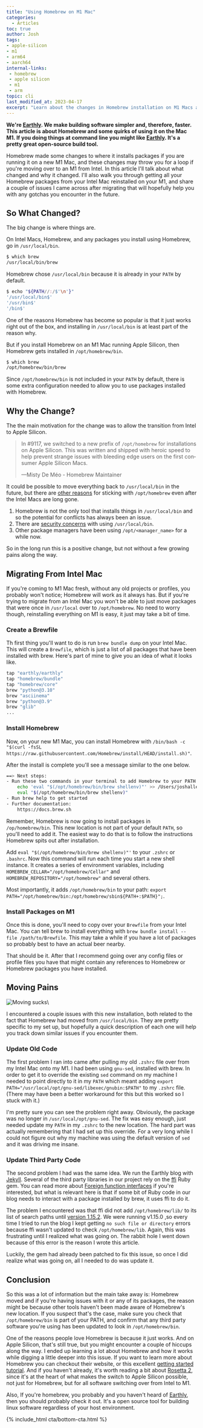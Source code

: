 ```yaml
---
title: "Using Homebrew on M1 Mac"
categories:
  - Articles
toc: true
author: Josh
tags:
- apple-silicon
- m1
- arm64
- aarch64
internal-links:
 - homebrew
 - apple silicon
 - m1
 - arm
topic: cli
last_modified_at: 2023-04-17
excerpt: "Learn about the changes in Homebrew installation on M1 Macs and how to migrate your packages from an Intel Mac. Discover the reasons behind the change and the potential issues you may encounter. Plus, get insights into updating old and third-party code to ensure smooth operation."
---
```

**We're [Earthly](https://earthly.dev/). We make building software simpler and, therefore, faster. This article is about Homebrew and some quirks of using it on the Mac M1. If you doing things at command line you might like [Earthly](https://earthly.dev/). It's a pretty great open-source build tool.**

Homebrew made some changes to where it installs packages if you are running it on a new M1 Mac, and these changes may throw you for a loop if you're moving over to an M1 from Intel. In this article I'll talk about what changed and why it changed. I'll also walk you through getting all your Homebrew packages from your Intel Mac reinstalled on your M1, and share a couple of issues I came across after migrating that will hopefully help you with any gotchas you encounter in the future.

## So What Changed?

The big change is where things are.

On Intel Macs, Homebrew, and any packages you install using Homebrew, go in `/usr/local/bin`.

<div class="narrow-code">

~~~{.bash caption=">_ Intel"}
$ which brew
/usr/local/bin/brew
~~~

</code>

Homebrew chose `/usr/local/bin` because it is already in your `PATH` by default.

~~~{.bash caption=">_ Intel"}
$ echo "${PATH//:/$'\n'}"
'/usr/local/bin$'
'/usr/bin$'
'/bin$'
~~~

One of the reasons Homebrew has become so popular is that it just works right out of the box, and installing in `/usr/local/bin` is at least part of the reason why.

But if you install Homebrew on an M1 Mac running Apple Silicon, then Homebrew gets installed in `/opt/homebrew/bin`.

~~~{.bash caption=">_M1"}
$ which brew
/opt/homebrew/bin/brew
~~~

Since `/opt/homebrew/bin` is not included in your `PATH` by default, there is some extra configuration needed to allow you to use packages installed with Homebrew.

## Why the Change?

The the main motivation for the change was to allow the transition from Intel to Apple Silicon.

<blockquote class="twitter-tweet"><p lang="en" dir="ltr">In #9117, we switched to a new prefix of <code>/opt/homebrew</code> for installations on Apple Silicon. This was written and shipped with heroic speed to help prevent strange issues with bleeding edge users on the first consumer Apple Silicon Macs.</p>&mdash;Misty De Méo - Homebrew Maintainer </blockquote>

It could be possible to move everything back to `/usr/local/bin` in the future, but there are [other reasons](https://github.com/Homebrew/brew/issues/9177) for sticking with `/opt/homebrew` even after the Intel Macs are long gone.

1. Homebrew is not the only tool that installs things in `/usr/local/bin` and so the potential for conflicts has always been an issue.
2. There are [security concerns](https://applehelpwriter.com/2018/03/21/how-homebrew-invites-users-to-get-pwned/) with using `/usr/local/bin`.
3. Other package managers have been using `/opt/<manager_name>` for a while now.

So in the long run this is a positive change, but not without a few growing pains along the way.

## Migrating From Intel Mac

If you're coming to M1 Mac fresh, without any old projects or profiles, you probably won't notice; Homebrew will work as it always has. But if you're trying to migrate from an Intel Mac you won't be able to just move packages that were once in `/usr/local` over to `/opt/homebrew`. No need to worry though, reinstalling everything on M1 is easy, it just may take a bit of time.

### Create a Brewfile

Th first thing you'll want to do is run `brew bundle dump` on your Intel Mac. This will create a `Brewfile`, which is just a list of all packages that have been installed with brew. Here's part of mine to give you an idea of what it looks like.

~~~{.bash caption=">_"}
tap "earthly/earthly"
tap "homebrew/bundle"
tap "homebrew/core"
brew "python@3.10"
brew "asciinema"
brew "python@3.9"
brew "glib"
...
~~~

### Install Homebrew

Now, on your new M1 Mac, you can install Homebrew with `/bin/bash -c "$(curl -fsSL https://raw.githubusercontent.com/Homebrew/install/HEAD/install.sh)"`.

After the install is complete you'll see a message similar to the one below.

~~~{.bash caption=">_"}
==> Next steps:
- Run these two commands in your terminal to add Homebrew to your PATH:
    echo 'eval "$(/opt/homebrew/bin/brew shellenv)"' >> /Users/joshalletto/.zprofile
    eval "$(/opt/homebrew/bin/brew shellenv)"
- Run brew help to get started
- Further documentation:
    https://docs.brew.sh
~~~

Remember, Homebrew is now going to install packages in `/op/homebrew/bin`. This new location is not part of your default `PATH`, so you'll need to add it. The easiest way to do that is to follow the instructions Homebrew spits out after installation.

Add `eval "$(/opt/homebrew/bin/brew shellenv)"'` to your `.zshrc` or `.bashrc`. Now this command will run each time you start a new shell instance. It creates a series of environment variables, including `HOMEBREW_CELLAR="/opt/homebrew/Cellar"` and `HOMEBREW_REPOSITORY="/opt/homebrew"` and several others.

Most importantly, it adds `/opt/homebrew/bin` to your path: `export PATH="/opt/homebrew/bin:/opt/homebrew/sbin${PATH+:$PATH}";`.

### Install Packages on M1

Once this is done, you'll need to copy over your `Brewfile` from your Intel Mac. You can tell brew to install everything with `brew bundle install --file /path/to/Brewfile`. This may take a while if you have a lot of packages so probably best to have an actual beer nearby.

That should be it. After that I recommend going over any config files or profile files you have that might contain any references to Homebrew or Homebrew packages you have installed.

## Moving Pains

![Moving sucks]({{site.images}}{{page.slug}}/moving.jpg)\

I encountered a couple issues with this new installation, both related to the fact that Homebrew had moved from `/usr/local/bin`. They are pretty specific to my set up, but hopefully a quick description of each one will help you track down similar issues if you encounter them.

### Update Old Code

The first problem I ran into came after pulling my old `.zshrc` file over from my Intel Mac onto my M1. I had been using `gnu-sed`, installed with brew. In order to get it to override the existing `sed` command on my machine I needed to point directly to it in my `PATH` which meant adding `export  PATH="/usr/local/opt/gnu-sed/libexec/gnubin:$PATH"` to my `.zshrc` file. (There may have been a better workaround for this but this worked so I stuck with it.)

I'm pretty sure you can see the problem right away. Obviously, the package was no longer in `/usr/local/opt/gnu-sed`. The fix was easy enough, just needed update my `PATH` in my `.zshrc` to the new location. The hard part was actually remembering that I had set up this override. For a very long while I could not figure out why my machine was using the default version of `sed` and it was driving me insane.

### Update Third Party Code

The second problem I had was the same idea. We run the Earthly blog with [Jekyll](https://jekyllrb.com/). Several of the third party libraries in our project rely on the [ffi](https://github.com/ffi/ffi/) Ruby gem. You can read more about [Foreign function interfaces](https://en.wikipedia.org/wiki/Foreign_function_interface) if you're interested, but what is relevant here is that if some bit of Ruby code in our blog needs to interact with a package installed by brew, it uses ffi to do it.

The problem I encountered was that ffi did not add `/opt/homebrew/lib/` to its list of search paths until [version 1.15.2](https://github.com/ffi/ffi/blob/master/CHANGELOG.md#1152--2021-06-16). We were running v1.15.0 ,so every time I tried to run the blog I kept getting `no such file or directory` errors because ffi wasn't updated to check `/opt/homebrew/lib`. Again, this was frustrating until I realized what was going on. The rabbit hole I went down because of this error is the reason I wrote this article.

Luckily, the gem had already been patched to fix this issue, so once I did realize what was going on, all I needed to do was update it.

## Conclusion

So this was a lot of information but the main take away is: Homebrew moved and if you're having issues with it or any of its packages, the reason might be because other tools haven't been made aware of Homebrew's new location. If you suspect that's the case, make sure you check that `/opt/homebrew/bin` is part of your PATH, and confirm that any third party software you're using has been updated to look in `/opt/homebrew/bin`.

One of the reasons people love Homebrew is because it just works. And on Apple Silicon, that's still true, but you might encounter a couple of hiccups along the way. I ended up learning a lot about Homebrew and how it works while digging a little deeper into this issue. If you want to learn more about Homebrew you can checkout their website, or this excellent [getting started tutorial](https://mac.install.guide/homebrew/3.html). And if you haven't already, it's worth reading a bit about [Rosetta 2](https://screenrant.com/apple-rosetta-2-explained/), since it's at the heart of what makes the switch to Apple Silicon possible, not just for Homebrew, but for all software switching over from Intel to M1.

Also, If you're homebrew, you probably and you haven't heard of [Earthly](/), then you should probably check it out. It's a open source tool for building linux software regardless of your host environment.  

{% include_html cta/bottom-cta.html %}

